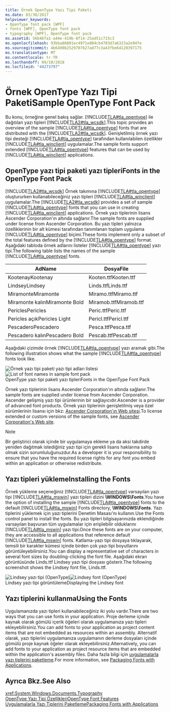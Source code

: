 ```yaml
---
title: Örnek OpenType Yazı Tipi Paketi
ms.date: 03/30/2017
helpviewer_keywords:
- OpenType font pack [WPF]
- fonts [WPF], OpenType font pack
- typography [WPF], OpenType font pack
ms.assetid: 56b46fa1-a44e-419b-8f14-25ad51c715c3
ms.openlocfilehash: 93bba86801ec4971e884cb4703d7a6323a2e94fe
ms.sourcegitcommit: 4b6490b2529707627ad77c3a43fbe64120397175
ms.translationtype: MT
ms.contentlocale: tr-TR
ms.lasthandoff: 09/10/2018
ms.locfileid: "44273797"
---
```

# <a name="sample-opentype-font-pack"></a><span data-ttu-id="94ad5-102">Örnek OpenType Yazı Tipi Paketi</span><span class="sxs-lookup"><span data-stu-id="94ad5-102">Sample OpenType Font Pack</span></span>
<span data-ttu-id="94ad5-103">Bu konu, örneğine genel bakış sağlar. [!INCLUDE[TLA#tla_opentype](../../../../includes/tlasharptla-opentype-md.md)] ile dağıtılan yazı tipleri [!INCLUDE[TLA2#tla_wcsdk](../../../../includes/tla2sharptla-wcsdk-md.md)].</span><span class="sxs-lookup"><span data-stu-id="94ad5-103">This topic provides an overview of the sample [!INCLUDE[TLA#tla_opentype](../../../../includes/tlasharptla-opentype-md.md)] fonts that are distributed with the [!INCLUDE[TLA2#tla_wcsdk](../../../../includes/tla2sharptla-wcsdk-md.md)].</span></span> <span data-ttu-id="94ad5-104">Genişletilmiş örnek yazı tipi desteği [!INCLUDE[TLA#tla_opentype](../../../../includes/tlasharptla-opentype-md.md)] tarafından kullanılabilen özellikler [!INCLUDE[TLA#tla_winclient](../../../../includes/tlasharptla-winclient-md.md)] uygulamalar.</span><span class="sxs-lookup"><span data-stu-id="94ad5-104">The sample fonts support extended [!INCLUDE[TLA#tla_opentype](../../../../includes/tlasharptla-opentype-md.md)] features that can be used by [!INCLUDE[TLA#tla_winclient](../../../../includes/tlasharptla-winclient-md.md)] applications.</span></span>  
  
  
<a name="overview"></a>   
## <a name="fonts-in-the-opentype-font-pack"></a><span data-ttu-id="94ad5-105">OpenType yazı tipi paketi yazı tipleri</span><span class="sxs-lookup"><span data-stu-id="94ad5-105">Fonts in the OpenType Font Pack</span></span>  
 <span data-ttu-id="94ad5-106">[!INCLUDE[TLA2#tla_wcsdk](../../../../includes/tla2sharptla-wcsdk-md.md)] Örnek takımına [!INCLUDE[TLA#tla_opentype](../../../../includes/tlasharptla-opentype-md.md)] oluştururken kullanabileceğiniz yazı tipleri [!INCLUDE[TLA#tla_winclient](../../../../includes/tlasharptla-winclient-md.md)] uygulamalar.</span><span class="sxs-lookup"><span data-stu-id="94ad5-106">The [!INCLUDE[TLA2#tla_wcsdk](../../../../includes/tla2sharptla-wcsdk-md.md)] provides a set of sample [!INCLUDE[TLA#tla_opentype](../../../../includes/tlasharptla-opentype-md.md)] fonts that you can use in creating [!INCLUDE[TLA#tla_winclient](../../../../includes/tlasharptla-winclient-md.md)] applications.</span></span> <span data-ttu-id="94ad5-107">Örnek yazı tiplerinin lisans Ascender Corporation'ın altında sağlanır.</span><span class="sxs-lookup"><span data-stu-id="94ad5-107">The sample fonts are supplied under license from Ascender Corporation.</span></span> <span data-ttu-id="94ad5-108">Bu yazı tipleri yalnızca özelliklerinin bir alt kümesi tarafından tanımlanan toplam uygulama [!INCLUDE[TLA#tla_opentype](../../../../includes/tlasharptla-opentype-md.md)] biçimi.</span><span class="sxs-lookup"><span data-stu-id="94ad5-108">These fonts implement only a subset of the total features defined by the [!INCLUDE[TLA#tla_opentype](../../../../includes/tlasharptla-opentype-md.md)] format.</span></span> <span data-ttu-id="94ad5-109">Aşağıdaki tabloda örnek adlarını listeler [!INCLUDE[TLA#tla_opentype](../../../../includes/tlasharptla-opentype-md.md)] yazı tipi.</span><span class="sxs-lookup"><span data-stu-id="94ad5-109">The following table lists the names of the sample [!INCLUDE[TLA#tla_opentype](../../../../includes/tlasharptla-opentype-md.md)] fonts.</span></span>  
  
|<span data-ttu-id="94ad5-110">**Ad**</span><span class="sxs-lookup"><span data-stu-id="94ad5-110">**Name**</span></span>|<span data-ttu-id="94ad5-111">**Dosya**</span><span class="sxs-lookup"><span data-stu-id="94ad5-111">**File**</span></span>|  
|--------------|--------------|  
|<span data-ttu-id="94ad5-112">Kootenay</span><span class="sxs-lookup"><span data-stu-id="94ad5-112">Kootenay</span></span>|<span data-ttu-id="94ad5-113">Kooten.ttf</span><span class="sxs-lookup"><span data-stu-id="94ad5-113">Kooten.ttf</span></span>|  
|<span data-ttu-id="94ad5-114">Lindsey</span><span class="sxs-lookup"><span data-stu-id="94ad5-114">Lindsey</span></span>|<span data-ttu-id="94ad5-115">Linds.ttf</span><span class="sxs-lookup"><span data-stu-id="94ad5-115">Linds.ttf</span></span>|  
|<span data-ttu-id="94ad5-116">Miramonte</span><span class="sxs-lookup"><span data-stu-id="94ad5-116">Miramonte</span></span>|<span data-ttu-id="94ad5-117">Miramo.ttf</span><span class="sxs-lookup"><span data-stu-id="94ad5-117">Miramo.ttf</span></span>|  
|<span data-ttu-id="94ad5-118">Miramonte kalın</span><span class="sxs-lookup"><span data-stu-id="94ad5-118">Miramonte Bold</span></span>|<span data-ttu-id="94ad5-119">Miramob.ttf</span><span class="sxs-lookup"><span data-stu-id="94ad5-119">Miramob.ttf</span></span>|  
|<span data-ttu-id="94ad5-120">Pericles</span><span class="sxs-lookup"><span data-stu-id="94ad5-120">Pericles</span></span>|<span data-ttu-id="94ad5-121">Peric.ttf</span><span class="sxs-lookup"><span data-stu-id="94ad5-121">Peric.ttf</span></span>|  
|<span data-ttu-id="94ad5-122">Pericles açık</span><span class="sxs-lookup"><span data-stu-id="94ad5-122">Pericles Light</span></span>|<span data-ttu-id="94ad5-123">Pericl.ttf</span><span class="sxs-lookup"><span data-stu-id="94ad5-123">Pericl.ttf</span></span>|  
|<span data-ttu-id="94ad5-124">Pescadero</span><span class="sxs-lookup"><span data-stu-id="94ad5-124">Pescadero</span></span>|<span data-ttu-id="94ad5-125">Pesca.ttf</span><span class="sxs-lookup"><span data-stu-id="94ad5-125">Pesca.ttf</span></span>|  
|<span data-ttu-id="94ad5-126">Pescadero kalın</span><span class="sxs-lookup"><span data-stu-id="94ad5-126">Pescadero Bold</span></span>|<span data-ttu-id="94ad5-127">Pescab.ttf</span><span class="sxs-lookup"><span data-stu-id="94ad5-127">Pescab.ttf</span></span>|  
  
 <span data-ttu-id="94ad5-128">Aşağıdaki çizimde örnek [!INCLUDE[TLA#tla_opentype](../../../../includes/tlasharptla-opentype-md.md)] yazı aramak gibi.</span><span class="sxs-lookup"><span data-stu-id="94ad5-128">The following illustration shows what the sample [!INCLUDE[TLA#tla_opentype](../../../../includes/tlasharptla-opentype-md.md)] fonts look like.</span></span>  
  
 <span data-ttu-id="94ad5-129">![Örnek yazı tipi paketi yazı tipi adları listesi](../../../../docs/framework/wpf/advanced/media/samplefontpack01.gif "samplefontpack01")</span><span class="sxs-lookup"><span data-stu-id="94ad5-129">![List of font names in sample font pack](../../../../docs/framework/wpf/advanced/media/samplefontpack01.gif "samplefontpack01")</span></span>  
<span data-ttu-id="94ad5-130">OpenType yazı tipi paketi yazı tipleri</span><span class="sxs-lookup"><span data-stu-id="94ad5-130">Fonts in the OpenType Font Pack</span></span>  
  
 <span data-ttu-id="94ad5-131">Örnek yazı tiplerinin lisans Ascender Corporation'ın altında sağlanır.</span><span class="sxs-lookup"><span data-stu-id="94ad5-131">The sample fonts are supplied under license from Ascender Corporation.</span></span> <span data-ttu-id="94ad5-132">Ascender gelişmiş yazı tipi ürünlerinin bir sağlayıcıdır.</span><span class="sxs-lookup"><span data-stu-id="94ad5-132">Ascender is a provider of advanced font products.</span></span> <span data-ttu-id="94ad5-133">Örnek yazı tiplerinin genişletilmiş veya özel sürümlerinin lisansı için bkz: [Ascender Corporation'ın Web sitesi](https://go.microsoft.com/fwlink/?LinkId=182627).</span><span class="sxs-lookup"><span data-stu-id="94ad5-133">To license extended or custom versions of the sample fonts, see [Ascender Corporation's Web site](https://go.microsoft.com/fwlink/?LinkId=182627).</span></span>  
  
> [!NOTE]
>  <span data-ttu-id="94ad5-134">Bir geliştirici olarak içinde bir uygulamaya ekleme ya da aksi takdirde yeniden dağıtmak istediğiniz yazı tipi için gerekli lisans haklarına sahip olmak sizin sorumluluğunuzdur.</span><span class="sxs-lookup"><span data-stu-id="94ad5-134">As a developer it is your responsibility to ensure that you have the required license rights for any font you embed within an application or otherwise redistribute.</span></span>  
  
<a name="installing_the_fonts"></a>   
## <a name="installing-the-fonts"></a><span data-ttu-id="94ad5-135">Yazı tipleri yükleme</span><span class="sxs-lookup"><span data-stu-id="94ad5-135">Installing the Fonts</span></span>  
 <span data-ttu-id="94ad5-136">Örnek yükleme seçeneğiniz [!INCLUDE[TLA#tla_opentype](../../../../includes/tlasharptla-opentype-md.md)] varsayılan yazı tipi [!INCLUDE[TLA#tla_mswin](../../../../includes/tlasharptla-mswin-md.md)] yazı tipleri dizini **\WINDOWS\Fonts**.</span><span class="sxs-lookup"><span data-stu-id="94ad5-136">You have the option of installing the sample [!INCLUDE[TLA#tla_opentype](../../../../includes/tlasharptla-opentype-md.md)] fonts to the default [!INCLUDE[TLA#tla_mswin](../../../../includes/tlasharptla-mswin-md.md)] Fonts directory, **\WINDOWS\Fonts**.</span></span> <span data-ttu-id="94ad5-137">Yazı tiplerini yüklemek için yazı tiplerini Denetim Masası'nı kullanın.</span><span class="sxs-lookup"><span data-stu-id="94ad5-137">Use the Fonts control panel to install the fonts.</span></span> <span data-ttu-id="94ad5-138">Bu yazı tipleri bilgisayarınızda eklendiğinde varsayılan başvuran tüm uygulamalar için erişilebilir olduklarını [!INCLUDE[TLA#tla_mswin](../../../../includes/tlasharptla-mswin-md.md)] yazı tipi.</span><span class="sxs-lookup"><span data-stu-id="94ad5-138">Once these fonts are on your computer, they are accessible to all applications that reference default [!INCLUDE[TLA#tla_mswin](../../../../includes/tlasharptla-mswin-md.md)] fonts.</span></span> <span data-ttu-id="94ad5-139">Katlama-yazı tipi dosyaya tıklayarak, temsili bir karakter kümesi içinde birden çok yazı tipi boyutlarını görüntüleyebilirsiniz.</span><span class="sxs-lookup"><span data-stu-id="94ad5-139">You can display a representative set of characters in several font sizes by doubling-clicking the font file.</span></span> <span data-ttu-id="94ad5-140">Aşağıdaki ekran görüntüsünde Linds.ttf Lindsey yazı tipi dosyası gösterir.</span><span class="sxs-lookup"><span data-stu-id="94ad5-140">The following screenshot shows the Lindsey font file, Linds.ttf.</span></span>  
  
 <span data-ttu-id="94ad5-141">![Lindsey yazı tipi &#40;OpenType&#41;](../../../../docs/framework/wpf/advanced/media/typographyinwpf-04.png "TypographyInWPF_04")</span><span class="sxs-lookup"><span data-stu-id="94ad5-141">![Lindsey font &#40;OpenType&#41;](../../../../docs/framework/wpf/advanced/media/typographyinwpf-04.png "TypographyInWPF_04")</span></span>  
<span data-ttu-id="94ad5-142">Lindsey yazı tipi görüntüleme</span><span class="sxs-lookup"><span data-stu-id="94ad5-142">Displaying the Lindsey font</span></span>  
  
<a name="using_the_fonts"></a>   
## <a name="using-the-fonts"></a><span data-ttu-id="94ad5-143">Yazı tiplerini kullanma</span><span class="sxs-lookup"><span data-stu-id="94ad5-143">Using the Fonts</span></span>  
 <span data-ttu-id="94ad5-144">Uygulamanızda yazı tipleri kullanabileceğiniz iki yolu vardır.</span><span class="sxs-lookup"><span data-stu-id="94ad5-144">There are two ways that you can use fonts in your application.</span></span> <span data-ttu-id="94ad5-145">Proje derleme içinde kaynak olarak gömülü içerik öğeleri olarak uygulamanıza yazı tipleri ekleyebilirsiniz.</span><span class="sxs-lookup"><span data-stu-id="94ad5-145">You can add fonts to your application as project content items that are not embedded as resources within an assembly.</span></span> <span data-ttu-id="94ad5-146">Alternatif olarak, yazı tiplerini uygulamanıza uygulamanın derleme dosyaları içinde gömülü proje kaynak öğeler olarak ekleyebilirsiniz.</span><span class="sxs-lookup"><span data-stu-id="94ad5-146">Alternatively, you can add fonts to your application as project resource items that are embedded within the application's assembly files.</span></span> <span data-ttu-id="94ad5-147">Daha fazla bilgi için [uygulamalarla yazı tiplerini paketleme](../../../../docs/framework/wpf/advanced/packaging-fonts-with-applications.md).</span><span class="sxs-lookup"><span data-stu-id="94ad5-147">For more information, see [Packaging Fonts with Applications](../../../../docs/framework/wpf/advanced/packaging-fonts-with-applications.md).</span></span>  
  
## <a name="see-also"></a><span data-ttu-id="94ad5-148">Ayrıca Bkz.</span><span class="sxs-lookup"><span data-stu-id="94ad5-148">See Also</span></span>  
 <xref:System.Windows.Documents.Typography>  
 [<span data-ttu-id="94ad5-149">OpenType Yazı Tipi Özellikleri</span><span class="sxs-lookup"><span data-stu-id="94ad5-149">OpenType Font Features</span></span>](../../../../docs/framework/wpf/advanced/opentype-font-features.md)  
 [<span data-ttu-id="94ad5-150">Uygulamalarla Yazı Tiplerini Paketleme</span><span class="sxs-lookup"><span data-stu-id="94ad5-150">Packaging Fonts with Applications</span></span>](../../../../docs/framework/wpf/advanced/packaging-fonts-with-applications.md)
